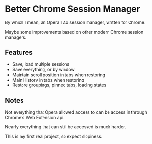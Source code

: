 # Better Chrome Session Manager

By which I mean, an Opera 12.x session manager, written for Chrome.

Maybe some improvements based on other modern Chrome session managers.


## Features

- Save, load multiple sessions
- Save everything, or by window
- Maintain scroll position in tabs when restoring
- Main History in tabs when restoring
- Restore groupings, pinned tabs, loading states



## Notes

Not everything that Opera allowed access to can be access in through Chrome's Web Extension api. 

Nearly everything that can still be accessed is much harder.

This is my first real project, so expect slopiness.
